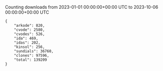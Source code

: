 
Counting downloads from 2023-01-01 00:00:00+00:00 UTC to 2023-10-06 00:00:00+00:00 UTC

```
{
    "arkode": 820,
    "cvode": 2580,
    "cvodes": 526,
    "ida": 469,
    "idas": 202,
    "kinsol": 256,
    "sundials": 36760,
    "clones": 97596,
    "total": 139209
}
```
